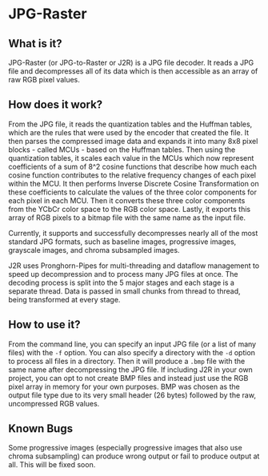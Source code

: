 # JPG-Raster
## What is it?
JPG-Raster (or JPG-to-Raster or J2R) is a JPG file decoder.
It reads a JPG file and decompresses all of its data which is then accessible as an array of raw RGB pixel values.

## How does it work?
From the JPG file, it reads the quantization tables and the Huffman tables, which are the rules that were used by the encoder that created the file.
It then parses the compressed image data and expands it into many 8x8 pixel blocks - called MCUs - based on the Huffman tables.
Then using the quantization tables, it scales each value in the MCUs which now represent coefficients of a sum of 8^2 cosine functions that describe how much each cosine function contributes to the relative frequency changes of each pixel within the MCU.
It then performs Inverse Discrete Cosine Transformation on these coefficients to calculate the values of the three color components for each pixel in each MCU.
Then it converts these three color components from the YCbCr color space to the RGB color space.
Lastly, it exports this array of RGB pixels to a bitmap file with the same name as the input file.

Currently, it supports and successfully decompresses nearly all of the most standard JPG formats, such as baseline images, progressive images, grayscale images, and chroma subsampled images.

J2R uses Pronghorn-Pipes for multi-threading and dataflow management to speed up decompression and to process many JPG files at once. The decoding process is split into the 5 major stages and each stage is a separate thread. Data is passed in small chunks from thread to thread, being transformed at every stage.

## How to use it?
From the command line, you can specify an input JPG file (or a list of many files) with the `-f` option.
You can also specify a directory with the `-d` option to process all files in a directory.
Then it will produce a `.bmp` file with the same name after decompressing the JPG file.
If including J2R in your own project, you can opt to not create BMP files and instead just use the RGB pixel array in memory for your own purposes.
BMP was chosen as the output file type due to its very small header (26 bytes) followed by the raw, uncompressed RGB values.

## Known Bugs
Some progressive images (especially progressive images that also use chroma subsampling) can produce wrong output or fail to produce output at all. This will be fixed soon.

